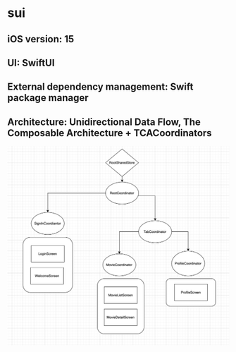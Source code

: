 # sui


## iOS version: 15

## UI: SwiftUI

## External dependency management: Swift package manager

## Architecture: Unidirectional Data Flow, The Composable Architecture + TCACoordinators

![Screenshot](screenshot.png)
